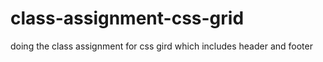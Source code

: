 # class-assignment-css-grid
doing the class assignment for css gird which includes header and footer
